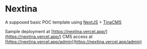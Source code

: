 # Nextina

A supposed basic POC template using [NextJS](https://nextjs.org/) + [TinaCMS](https://tina.io/)

Sample deployment at [https://nextina.vercel.app/](https://nextina.vercel.app/)
CMS access at [https://nextina.vercel.app/admin](https://nextina.vercel.app/admin)
